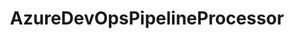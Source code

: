 ---
optionsClassName: AzureDevOpsPipelineProcessorOptions
optionsClassFullName: MigrationTools.Processors.AzureDevOpsPipelineProcessorOptions
configurationSamples:
- name: default
  description: 
  code: >-
    {
      "$type": "AzureDevOpsPipelineProcessorOptions",
      "Enabled": false,
      "MigrateBuildPipelines": true,
      "MigrateReleasePipelines": true,
      "MigrateTaskGroups": true,
      "MigrateVariableGroups": true,
      "MigrateServiceConnections": true,
      "BuildPipelines": null,
      "ReleasePipelines": null,
      "RepositoryNameMaps": null,
      "Enrichers": null,
      "ProcessorEnrichers": null,
      "SourceName": "sourceName",
      "TargetName": "targetName"
    }
  sampleFor: MigrationTools.Processors.AzureDevOpsPipelineProcessorOptions
description: Azure DevOps Processor that migrates Taskgroups, Build- and Release Pipelines.
className: AzureDevOpsPipelineProcessor
typeName: Processors
architecture: v2
options:
- parameterName: BuildPipelines
  type: List
  description: List of Build Pipelines to process. If this is `null` then all Build Pipelines will be processed.
  defaultValue: missng XML code comments
- parameterName: Enabled
  type: Boolean
  description: If set to `true` then the processor will run. Set to `false` and the processor will not run.
  defaultValue: missng XML code comments
- parameterName: Enrichers
  type: List
  description: A list of enrichers that can augment the proccessing of the data
  defaultValue: missng XML code comments
- parameterName: MigrateBuildPipelines
  type: Boolean
  description: Migrate Build Pipelines
  defaultValue: true
- parameterName: MigrateReleasePipelines
  type: Boolean
  description: Migrate Release Pipelines
  defaultValue: true
- parameterName: MigrateServiceConnections
  type: Boolean
  description: Migrate Service Connections **secrets need to be entered manually**
  defaultValue: true
- parameterName: MigrateTaskGroups
  type: Boolean
  description: Migrate Task Groups
  defaultValue: true
- parameterName: MigrateVariableGroups
  type: Boolean
  description: Migrate Valiable Groups
  defaultValue: true
- parameterName: ProcessorEnrichers
  type: List
  description: List of Enrichers that can be used to add more features to this processor. Only works with Native Processors and not legacy Processors.
  defaultValue: missng XML code comments
- parameterName: RefName
  type: String
  description: '`Refname` will be used in the future to allow for using named Options without the need to copy all of the options.'
  defaultValue: missng XML code comments
- parameterName: ReleasePipelines
  type: List
  description: List of Release Pipelines to process. If this is `null` then all Release Pipelines will be processed.
  defaultValue: missng XML code comments
- parameterName: RepositoryNameMaps
  type: Dictionary
  description: Map of Source Repository to Target Repository Names
  defaultValue: missng XML code comments
- parameterName: SourceName
  type: String
  description: missng XML code comments
  defaultValue: missng XML code comments
- parameterName: TargetName
  type: String
  description: missng XML code comments
  defaultValue: missng XML code comments
status: Beta
processingTarget: Pipelines
classFile: /src/MigrationTools.Clients.AzureDevops.Rest/Processors/AzureDevOpsPipelineProcessor.cs
optionsClassFile: /src/MigrationTools.Clients.AzureDevops.Rest/Processors/AzureDevOpsPipelineProcessorOptions.cs

redirectFrom: []
layout: reference
toc: true
permalink: /Reference/v2/Processors/AzureDevOpsPipelineProcessor/
title: AzureDevOpsPipelineProcessor
categories:
- Processors
- v2
topics:
- topic: notes
  path: /docs/Reference/v2/Processors/AzureDevOpsPipelineProcessor-notes.md
  exists: true
  markdown: >2-

    ### Example Full Migration from v12.0


    The following file is an example that can be used in your `configuration.json` file to migrate Azure DevOps pipelines.

    ```json

    {
        "GitRepoMapping": null,
        "LogLevel": "Information",
        "Processors": [
          {
            "$type": "AzureDevOpsPipelineProcessorOptions",
            "Enabled": true,
            "MigrateBuildPipelines": true,
            "MigrateReleasePipelines": true,
            "MigrateTaskGroups": true,
            "MigrateVariableGroups": true,
            "MigrateServiceConnections": true,
            "BuildPipelines": null,
            "ReleasePipelines": null,
            "RefName": null,
            "SourceName": "Source",
            "TargetName": "Target",
            "RepositoryNameMaps": {}
          }
        ],
        "Version": "12.0",
        "Endpoints": {
          "AzureDevOpsEndpoints": [
            {
              "name": "Source",
              "$type": "AzureDevOpsEndpointOptions",
              "Organisation": "https://dev.azure.com/source-org/",
              "Project": "Awesome project",
              "AuthenticationMode": "AccessToken",
              "AccessToken": "xxxxxx",
              "EndpointEnrichers": null
            },
            {
              "Name": "Target",
              "$type": "AzureDevOpsEndpointOptions",
              "Organisation": "https://dev.azure.com/target-org/",
              "Project": "Cool project",
              "AuthenticationMode": "AccessToken",
              "AccessToken": "xxxxxx",
              "EndpointEnrichers": null
            }
          ]
        }
      }
    ```


    If the repository in the target has a different name from the one that was used in the source project, you should map it.

    In the example above replace `"RepositoryNameMaps": {}` with the following:

    ```json

    "RepositoryNameMaps": {
        "Awesome project": "Cool project"
    }

    ```


    # Important note

    When the application is creating service connections make sure you have proper permissions on Azure Active Directory and you can grant Contributor role to the subscription that was chosen.
- topic: introduction
  path: /docs/Reference/v2/Processors/AzureDevOpsPipelineProcessor-introduction.md
  exists: true
  markdown: >2-

    ## Features

    - Migrates service connections

    - Migrates variable groups

    - Migrates task groups

    - Migrates classic and yml build pipelines

    - Migrates release pipelines

---
